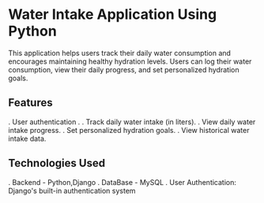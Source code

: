# Water Intake Application Using Python
This application helps users  track their daily  water consumption and encourages maintaining healthy hydration levels. Users can log their water consumption, view their daily progress,
and set personalized hydration goals.
## Features
. User authentication .
. Track daily water intake (in liters).
. View daily water intake progress.
. Set personalized hydration goals.
. View historical water intake data.
## Technologies Used
. Backend - Python,Django
. DataBase - MySQL
. User Authentication: Django's built-in authentication system
